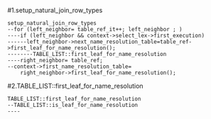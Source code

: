 #1.setup_natural_join_row_types

```
setup_natural_join_row_types
--for (left_neighbor= table_ref_it++; left_neighbor ; )
----if (left_neighbor && context->select_lex->first_execution)
------left_neighbor->next_name_resolution_table=table_ref->first_leaf_for_name_resolution();
--------TABLE_LIST::first_leaf_for_name_resolution
----right_neighbor= table_ref;
--context->first_name_resolution_table=
    right_neighbor->first_leaf_for_name_resolution();
```

#2.TABLE_LIST::first_leaf_for_name_resolution

```
TABLE_LIST::first_leaf_for_name_resolution
--TABLE_LIST::is_leaf_for_name_resolution
----
```